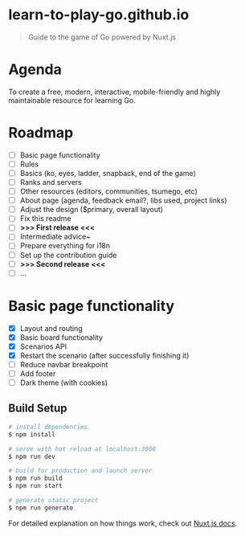 # learn-to-play-go.github.io

> Guide to the game of Go powered by Nuxt.js

# Agenda

To create a free, modern, interactive, mobile-friendly and highly maintainable resource for learning Go.

# Roadmap

- [ ] Basic page functionality
- [ ] Rules
- [ ] Basics (ko, eyes, ladder, snapback, end of the game)
- [ ] Ranks and servers
- [ ] Other resources (editors, communities, tsumego, etc)
- [ ] About page (agenda, feedback email?, libs used, project links)
- [ ] Adjust the design ($primary, overall layout)
- [ ] Fix this readme
- [ ] **>>> First release <<<**
- [ ] Intermediate advice~
- [ ] Prepare everything for i18n
- [ ] Set up the contribution guide
- [ ] **>>> Second release <<<**
- [ ] ...

# Basic page functionality 

- [x] Layout and routing
- [x] Basic board functionality
- [x] Scenarios API
- [x] Restart the scenario (after successfully finishing it)
- [ ] Reduce navbar breakpoint
- [ ] Add footer
- [ ] Dark theme (with cookies)

## Build Setup

``` bash
# install dependencies
$ npm install

# serve with hot reload at localhost:3000
$ npm run dev

# build for production and launch server
$ npm run build
$ npm run start

# generate static project
$ npm run generate
```

For detailed explanation on how things work, check out [Nuxt.js docs](https://nuxtjs.org).

